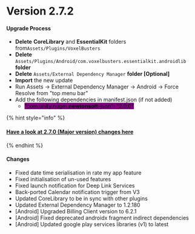# Version 2.7.2

#### Upgrade Process

* **Delete**  **CoreLibrary** and **EssentialKit** folders from`Assets/Plugins/VoxelBusters`
* **Delete** `Assets/Plugins/Android/com.voxelbusters.essentialkit.androidlib` **folder**
* **Delete** `Assets/External Dependency Manager` **folder \[Optional]**
* **Import** the new update
* Run Assets -> External Dependency Manager -> Android -> Force Resolve from "top menu bar"
* Add the following dependencies in manifest.json (if not added)
  * <mark style="background-color:purple;">"com.unity.nuget.</mark><mark style="background-color:purple;">**newtonsoft**</mark><mark style="background-color:purple;">-json": "2.0.0"</mark>

{% hint style="info" %}
#### [Have a look at 2.7.0 (Major version) changes here](version-2.7.0.md#changes)
{% endhint %}

#### Changes

* Fixed date time serialisation in rate my app feature
* Fixed initialisation of un-used features
* Fixed launch notification for Deep Link Services
* Back-ported Calendar notification trigger from V3
* Updated CoreLibrary to be in sync with other plugins
* Updated External Dependency Manager to 1.2.180
* \[Android] Upgraded Billing Client version to 6.2.1
* \[Android] Fixed deprecated androidx fragment indirect dependencies
* \[Android] Updated google play services libraries (v1) to latest



